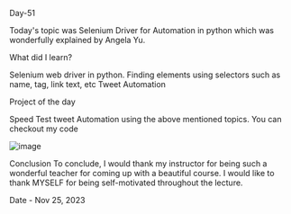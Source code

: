 Day-51

Today's topic was Selenium Driver for Automation in python which was wonderfully explained by Angela Yu.

What did I learn?

Selenium web driver in python.
Finding elements using selectors such as name, tag, link text, etc
Tweet Automation

Project of the day

Speed Test tweet Automation using the above mentioned topics. You can checkout my code

![image](https://github.com/Joseph-bot-prog/day-51-speed-test-bot-project/assets/142531521/19b72992-b715-4d83-add0-5e29ae59f3ff)

Conclusion
To conclude, I would thank my instructor for being such a wonderful teacher for coming up with a beautiful course. I would like to thank MYSELF for being self-motivated throughout the lecture.

Date - Nov 25, 2023
